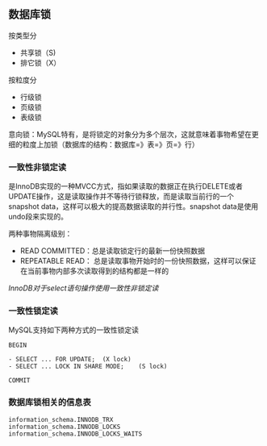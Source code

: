 ## 数据库锁

按类型分

- 共享锁（S)
- 排它锁（X）

按粒度分

- 行级锁
- 页级锁
- 表级锁

意向锁：MySQL特有，是将锁定的对象分为多个层次，这就意味着事物希望在更细的粒度上加锁（数据库的结构：数据库=》表=》页=》行）

### 一致性非锁定读

是InnoDB实现的一种MVCC方式，指如果读取的数据正在执行DELETE或者UPDATE操作，这是读取操作并不等待行锁释放，而是读取当前行的一个snapshot data，这样可以极大的提高数据读取的并行性。snapshot data是使用undo段来实现的。

两种事物隔离级别：

- READ COMMITTED：总是读取锁定行的最新一份快照数据
- REPEATABLE READ： 总是读取事物开始时的一份快照数据，这样可以保证在当前事物内部多次读取得到的结构都是一样的

_InnoDB对于select语句操作使用一致性非锁定读_

### 一致性锁定读

MySQL支持如下两种方式的一致性锁定读

```
BEGIN

- SELECT ... FOR UPDATE;  (X lock)
- SELECT ... LOCK IN SHARE MODE; 	(S lock)

COMMIT
```

### 数据库锁相关的信息表

```
information_schema.INNODB_TRX
information_schema.INNODB_LOCKS
information_schema.INNODB_LOCKS_WAITS
```

